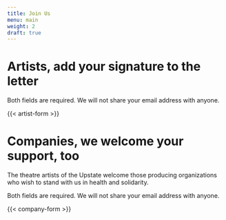 ```yaml
---
title: Join Us
menu: main
weight: 2
draft: true
---
```


# Artists, add your signature to the letter

Both fields are required. We will not share your email address with anyone.

{{< artist-form >}}

# Companies, we welcome your support, too

The theatre artists of the Upstate welcome those producing organizations who wish to stand with us in health and solidarity.

Both fields are required. We will not share your email address with anyone.

{{< company-form >}}
